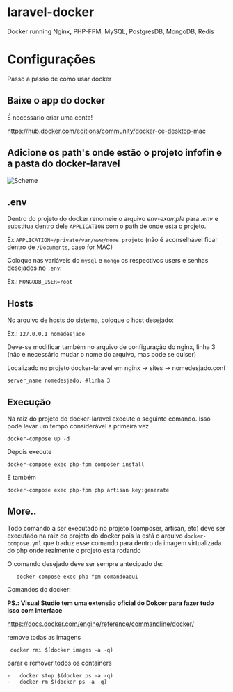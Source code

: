 # laravel-docker
Docker running Nginx, PHP-FPM, MySQL, PostgresDB, MongoDB, Redis

# Configurações

Passo a passo de como usar docker

## Baixe o app do docker

É necessario criar uma conta!

https://hub.docker.com/editions/community/docker-ce-desktop-mac

## Adicione os path's onde estão o projeto infofin e a pasta do docker-laravel

![Scheme](//i.imgur.com/325OcVmg.png)

## .env

Dentro do projeto do docker renomeie o arquivo *env-example*  para *.env* e substitua dentro dele `APPLICATION` com o path de onde esta o projeto. 

Ex `APPLICATION=/private/var/www/nome_projeto` (não é aconselhável ficar dentro de `/Documents`, caso for MAC)

Coloque nas variáveis do `mysql` e `mongo` os respectivos users e senhas desejados no `.env`:

Ex.: `MONGODB_USER=root`

## Hosts

No arquivo de hosts do sistema, coloque o host desejado:

Ex.: `127.0.0.1 nomedesjado`

Deve-se modificar também no arquivo de configuração do nginx, linha 3 (não e necessário mudar o nome do arquivo, mas pode se quiser)

Localizado no projeto docker-laravel em nginx -> sites -> nomedesjado.conf

    server_name nomedesjado; #linha 3

## Execução

Na raiz do projeto do docker-laravel execute o seguinte comando. Isso pode levar um tempo considerável a primeira vez

    docker-compose up -d

Depois execute 

    docker-compose exec php-fpm composer install
    
E também

    docker-compose exec php-fpm php artisan key:generate
    
## More..

Todo comando a ser executado no projeto (composer, artisan, etc) deve ser executado na raiz do projeto do docker pois la está o arquivo `docker-compose.yml` que traduz esse comando para dentro da imagem virtualizada do php onde realmente o projeto esta rodando

O comando desejado deve ser sempre antecipado de: 

       docker-compose exec php-fpm comandoaqui

Comandos do docker:

**PS.: Visual Studio tem uma extensão oficial do Dokcer para fazer tudo isso com interface**

https://docs.docker.com/engine/reference/commandline/docker/

remove todas as imagens

     docker rmi $(docker images -a -q)

parar e remover todos os containers

    -   docker stop $(docker ps -a -q)
    -   docker rm $(docker ps -a -q)
